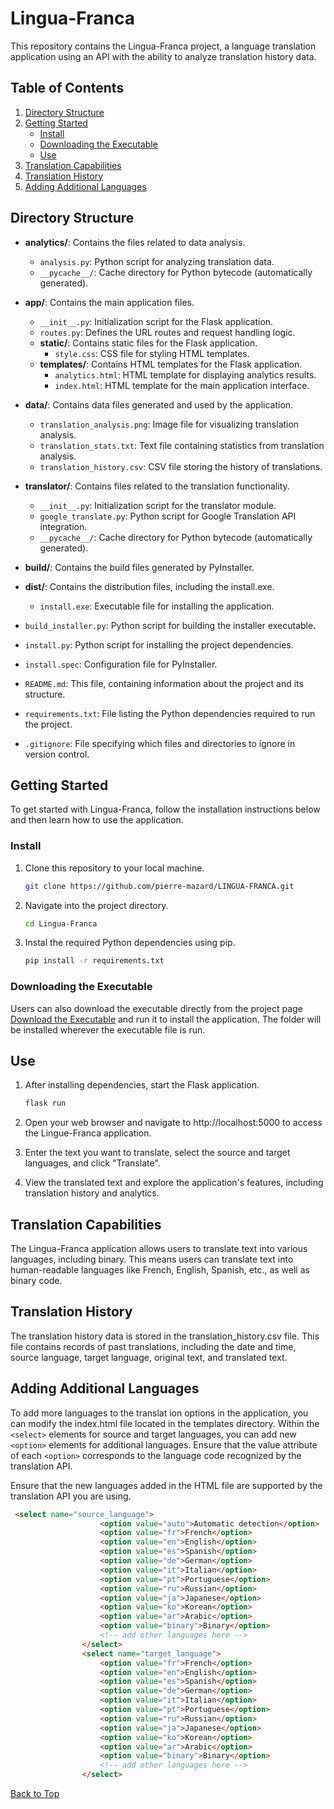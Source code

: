 # Lingua-Franca

This repository contains the Lingua-Franca project, a language translation application using an API with the ability to analyze translation history data.

## Table of Contents

1. [Directory Structure](#directory-structure)
2. [Getting Started](#getting-started)
    - [Install](#install)
    - [Downloading the Executable](#downloading-the-executable)
    - [Use](#use)
3. [Translation Capabilities](#translation-capabilities)
4. [Translation History](#translation-history)
5. [Adding Additional Languages](#adding-additional-languages)

## Directory Structure

- **analytics/**: Contains the files related to data analysis.
  - `analysis.py`: Python script for analyzing translation data.
  - `__pycache__/`: Cache directory for Python bytecode (automatically generated).

- **app/**: Contains the main application files.
  - `__init__.py`: Initialization script for the Flask application.
  - `routes.py`: Defines the URL routes and request handling logic.
  - **static/**: Contains static files for the Flask application.
    - `style.css`: CSS file for styling HTML templates.
  - **templates/**: Contains HTML templates for the Flask application.
    - `analytics.html`: HTML template for displaying analytics results.
    - `index.html`: HTML template for the main application interface.

- **data/**: Contains data files generated and used by the application.
  - `translation_analysis.png`: Image file for visualizing translation analysis.
  - `translation_stats.txt`: Text file containing statistics from translation analysis.
  - `translation_history.csv`: CSV file storing the history of translations.

- **translator/**: Contains files related to the translation functionality.
  - `__init__.py`: Initialization script for the translator module.
  - `google_translate.py`: Python script for Google Translation API integration.
  - `__pycache__/`: Cache directory for Python bytecode (automatically generated).

- **build/**: Contains the build files generated by PyInstaller.

- **dist/**: Contains the distribution files, including the install.exe.
  - `install.exe`: Executable file for installing the application.

- `build_installer.py`: Python script for building the installer executable.
- `install.py`: Python script for installing the project dependencies.
- `install.spec`: Configuration file for PyInstaller.

- `README.md`: This file, containing information about the project and its structure.
- `requirements.txt`: File listing the Python dependencies required to run the project.
- `.gitignore`: File specifying which files and directories to ignore in version control.


## Getting Started

To get started with Lingua-Franca, follow the installation instructions below and then learn how to use the application.

### Install

1. Clone this repository to your local machine.
   ```bash
   git clone https://github.com/pierre-mazard/LINGUA-FRANCA.git

2. Navigate into the project directory.
    ```bash
    cd Lingua-Franca

3. Instal the required Python dependencies using pip.
    ```bash
    pip install -r requirements.txt

### Downloading the Executable

Users can also download the executable directly from the project page [Download the Executable](link_to_executable) and run it to install the application. The folder will be installed wherever the executable file is run.

    

## Use

1. After installing dependencies, start the Flask application.
    ```bash
    flask run

2. Open your web browser and navigate to http://localhost:5000 to access the Lingue-Franca application.

3. Enter the text you want to translate, select the source and target languages, and click "Translate".

4. View the translated text and explore the application's features, including translation history and analytics.

## Translation Capabilities

The Lingua-Franca application allows users to translate text into various languages, including binary. This means users can translate text into human-readable languages like French, English, Spanish, etc., as well as binary code.


## Translation History

The translation history data is stored in the translation_history.csv file. This file contains records of past translations, including the date and time, source language, target language, original text, and translated text.

## Adding Additional Languages
To add more languages to the translat
ion options in the application, you can modify the index.html file located in the templates directory. Within the `<select>` elements for source and target languages, you can add new `<option>` elements for additional languages. Ensure that the value attribute of each `<option>` corresponds to the language code recognized by the translation API.

Ensure that the new languages added in the HTML file are supported by the translation API you are using.

```html
 <select name="source_language">
                    <option value="auto">Automatic detection</option>
                    <option value="fr">French</option>
                    <option value="en">English</option>
                    <option value="es">Spanish</option>
                    <option value="de">German</option>
                    <option value="it">Italian</option>
                    <option value="pt">Portuguese</option>
                    <option value="ru">Russian</option>
                    <option value="ja">Japanese</option>
                    <option value="ko">Korean</option>
                    <option value="ar">Arabic</option>
                    <option value="binary">Binary</option> 
                    <!-- add other languages ​​here -->
                </select>
                <select name="target_language">
                    <option value="fr">French</option>
                    <option value="en">English</option>
                    <option value="es">Spanish</option>
                    <option value="de">German</option>
                    <option value="it">Italian</option>
                    <option value="pt">Portuguese</option>
                    <option value="ru">Russian</option>
                    <option value="ja">Japanese</option>
                    <option value="ko">Korean</option>
                    <option value="ar">Arabic</option>
                    <option value="binary">Binary</option> 
                    <!-- add other languages ​​here -->
                </select>                
```

[Back to Top](#lingua-franca)
